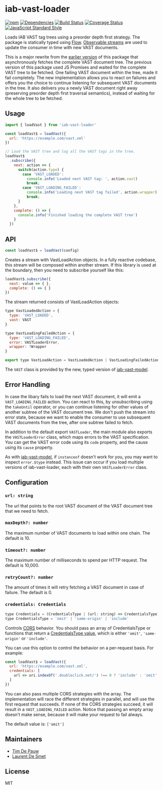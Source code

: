 # iab-vast-loader

[![npm](https://img.shields.io/npm/v/iab-vast-loader.svg)](https://www.npmjs.com/package/iab-vast-loader) [![Dependencies](https://img.shields.io/david/zentrick/iab-vast-loader.svg)](https://david-dm.org/zentrick/iab-vast-loader) [![Build Status](https://img.shields.io/circleci/project/github/zentrick/iab-vast-loader/master.svg)](https://circleci.com/gh/zentrick/iab-vast-loader) [![Coverage Status](https://img.shields.io/coveralls/zentrick/iab-vast-loader/master.svg)](https://coveralls.io/r/zentrick/iab-vast-loader) [![JavaScript Standard Style](https://img.shields.io/badge/code%20style-standard-brightgreen.svg)](http://standardjs.com/)

Loads IAB VAST tag trees using a preorder depth first strategy. The package is statically typed using [Flow](https://flow.org). [Observable streams](http://npmjs.com/package/rxjs) are used to update the consumer in time with new VAST documents.

This is a major rewrite from the [earlier version](https://github.com/zentrick/iab-vast-loader/tree/v0.8.0) of this package that asynchronously fetches the complete VAST document tree. The previous version of this package used JS Promises and waited for the complete VAST tree to be fetched. One failing VAST document within the tree, made it fail completely. The new implementation allows you to react on failures and offers you the choice to continue listening for subsequent VAST documents in the tree. It also delivers you a newly VAST document right away (preserving preorder depth first traversal semantics), instead of waiting for the whole tree to be fetched.

## Usage

```js
import { loadVast } from 'iab-vast-loader'

const loadVast$ = loadVast({
  url: 'https://example.com/vast.xml'
})

// Load the VAST tree and log all the VAST tags in the tree.
loadVast$
  .subscribe({
    next: action => {
      switch(action.type) {
        case 'VAST_LOADED':
          console.info('Loaded next VAST tag: ', action.vast)
          break;
        case 'VAST_LOADING_FAILED':
          console.info('Loading next VAST tag failed', action.wrapper)
          break;
      }
    },
    complete: () => {
      console.info('Finished loading the complete VAST tree')
    }
  })
```

## API

```js
const loadVast$ = loadVast(config)
```

Creates a stream with VastLoadAction objects. In a fully reactive codebase, this stream will be composed within another stream. If this library is used at the boundary, then you need to subscribe yourself like this:

```js
loadVast$.subscribe({
  next: value => { },
  complete: () => { }
})
```

The stream returned consists of VastLoadAction objects:

```js
type VastLoadedAction = {
  type: 'VAST_LOADED',
  vast: VAST
}

type VastLoadingFailedAction = {
  type: 'VAST_LOADING_FAILED',
  error: VASTLoaderError,
  wrapper: ?Wrapper
}

export type VastLoadAction = VastLoadedAction | VastLoadingFailedAction
```

The `VAST` class is provided by the new, typed version of [iab-vast-model](https://www.npmjs.com/package/iab-vast-model).

## Error Handling

In case the libary fails to load the next VAST document, it will emit a `VAST_LOADING_FAILED` action. You can react to this, by unsubscribing using the `takeUntil` operator, or you can continue listening for other values of another subtree of the VAST document tree. We don't push the stream into error state, because we want to enable the consumer to use subsequent VAST documents from the tree, after one subtree failed to fetch.

In addition to the default export `VASTLoader`, the main module also exports
the `VASTLoaderError` class, which maps errors to the VAST specification. You can get the VAST error code using its `code` property, and the cause using its `cause` property.

As with [iab-vast-model](https://www.npmjs.com/package/iab-vast-model), if
`instanceof` doesn't work for you, you may want to inspect `error.$type`
instead. This issue can occur if you load multiple versions of iab-vast-loader,
each with their own `VASTLoaderError` class.

## Configuration

### `url: string`

The url that points to the root VAST document of the VAST document tree that we need to fetch.

### `maxDepth?: number`

The maximum number of VAST documents to load within one chain. The default is
10.

### `timeout?: number`

The maximum number of milliseconds to spend per HTTP request. The default is
10,000.

### `retryCount?: number`

The amount of times it will retry fetching a VAST document in case of failure. The default is 0.

### `credentials: Credentials`

```js
type Credentials = (CredentialsType | (url: string) => CredentialsType)[]
type CredentialsType = 'omit' | 'same-origin' | 'include'
```

Controls [CORS](https://en.wikipedia.org/wiki/Cross-origin_resource_sharing)
behavior. You should pass an array of CredentialsType or functions that return a [CredentialsType value]((https://developer.mozilla.org/en-US/docs/Web/API/Request/credentials)), which is either `'omit'`, `'same-origin'` or `'include'`.

You can use this option to control the behavior on a per-request basis. For example:

```js
const loadVast$ = loadVast({
  url: 'https://example.com/vast.xml',
  credentials: [
    url => uri.indexOf('.doubleclick.net/') !== 0 ? 'include' : 'omit'
  ]
})
```

You can also pass multiple CORS strategies with the array. The implementation will race the different strategies in parallel, and will use the first request that succeeds. If none of the CORS strategies succeed, it will result in a `VAST_LOADING_FAILED` action. Notice that passing an empty array doesn't make sense, because it will make your request to fail always.

The default value is: `['omit']`

## Maintainers

- [Tim De Pauw](https://github.com/timdp)
- [Laurent De Smet](https://github.com/laurentdesmet)

## License

MIT
